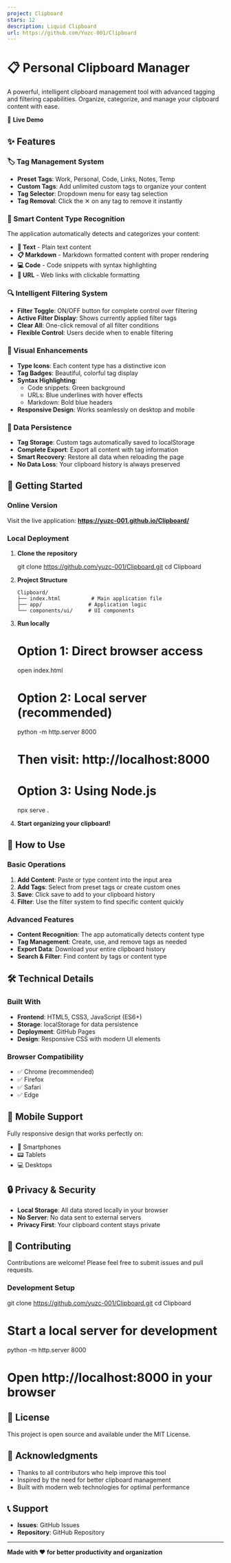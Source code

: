 ```yaml
---
project: Clipboard
stars: 12
description: Liquid Clipboard
url: https://github.com/Yuzc-001/Clipboard
---
```


📋 Personal Clipboard Manager
=============================

A powerful, intelligent clipboard management tool with advanced tagging and filtering capabilities. Organize, categorize, and manage your clipboard content with ease.

🌟 **Live Demo**

✨ Features
----------

### 🏷️ Tag Management System

-   **Preset Tags**: Work, Personal, Code, Links, Notes, Temp
-   **Custom Tags**: Add unlimited custom tags to organize your content
-   **Tag Selector**: Dropdown menu for easy tag selection
-   **Tag Removal**: Click the ✕ on any tag to remove it instantly

### 🎯 Smart Content Type Recognition

The application automatically detects and categorizes your content:

-   **📝 Text** - Plain text content
-   **📋 Markdown** - Markdown formatted content with proper rendering
-   **💻 Code** - Code snippets with syntax highlighting
-   **🔗 URL** - Web links with clickable formatting

### 🔍 Intelligent Filtering System

-   **Filter Toggle**: ON/OFF button for complete control over filtering
-   **Active Filter Display**: Shows currently applied filter tags
-   **Clear All**: One-click removal of all filter conditions
-   **Flexible Control**: Users decide when to enable filtering

### 🎨 Visual Enhancements

-   **Type Icons**: Each content type has a distinctive icon
-   **Tag Badges**: Beautiful, colorful tag display
-   **Syntax Highlighting**:
    -   Code snippets: Green background
    -   URLs: Blue underlines with hover effects
    -   Markdown: Bold blue headers
-   **Responsive Design**: Works seamlessly on desktop and mobile

### 💾 Data Persistence

-   **Tag Storage**: Custom tags automatically saved to localStorage
-   **Complete Export**: Export all content with tag information
-   **Smart Recovery**: Restore all data when reloading the page
-   **No Data Loss**: Your clipboard history is always preserved

🚀 Getting Started
------------------

### Online Version

Visit the live application: **https://yuzc-001.github.io/Clipboard/**

### Local Deployment

1.  **Clone the repository**
    
    git clone https://github.com/yuzc-001/Clipboard.git
    cd Clipboard
    
2.  **Project Structure**
    
    ```
    Clipboard/
    ├── index.html          # Main application file
    ├── app/               # Application logic
    └── components/ui/     # UI components
    ```
    
3.  **Run locally**
    
    # Option 1: Direct browser access
    open index.html
    
    # Option 2: Local server (recommended)
    python -m http.server 8000
    # Then visit: http://localhost:8000
    
    # Option 3: Using Node.js
    npx serve .
    
4.  **Start organizing your clipboard!**
    

📖 How to Use
-------------

### Basic Operations

1.  **Add Content**: Paste or type content into the input area
2.  **Add Tags**: Select from preset tags or create custom ones
3.  **Save**: Click save to add to your clipboard history
4.  **Filter**: Use the filter system to find specific content quickly

### Advanced Features

-   **Content Recognition**: The app automatically detects content type
-   **Tag Management**: Create, use, and remove tags as needed
-   **Export Data**: Download your entire clipboard history
-   **Search & Filter**: Find content by tags or content type

🛠️ Technical Details
---------------------

### Built With

-   **Frontend**: HTML5, CSS3, JavaScript (ES6+)
-   **Storage**: localStorage for data persistence
-   **Deployment**: GitHub Pages
-   **Design**: Responsive CSS with modern UI elements

### Browser Compatibility

-   ✅ Chrome (recommended)
-   ✅ Firefox
-   ✅ Safari
-   ✅ Edge

📱 Mobile Support
-----------------

Fully responsive design that works perfectly on:

-   📱 Smartphones
-   📟 Tablets
-   💻 Desktops

🔒 Privacy & Security
---------------------

-   **Local Storage**: All data stored locally in your browser
-   **No Server**: No data sent to external servers
-   **Privacy First**: Your clipboard content stays private

🤝 Contributing
---------------

Contributions are welcome! Please feel free to submit issues and pull requests.

### Development Setup

git clone https://github.com/yuzc-001/Clipboard.git
cd Clipboard
# Start a local server for development
python -m http.server 8000
# Open http://localhost:8000 in your browser

📄 License
----------

This project is open source and available under the MIT License.

🙏 Acknowledgments
------------------

-   Thanks to all contributors who help improve this tool
-   Inspired by the need for better clipboard management
-   Built with modern web technologies for optimal performance

📞 Support
----------

-   **Issues**: GitHub Issues
-   **Repository**: GitHub Repository

* * *

**Made with ❤️ for better productivity and organization**
